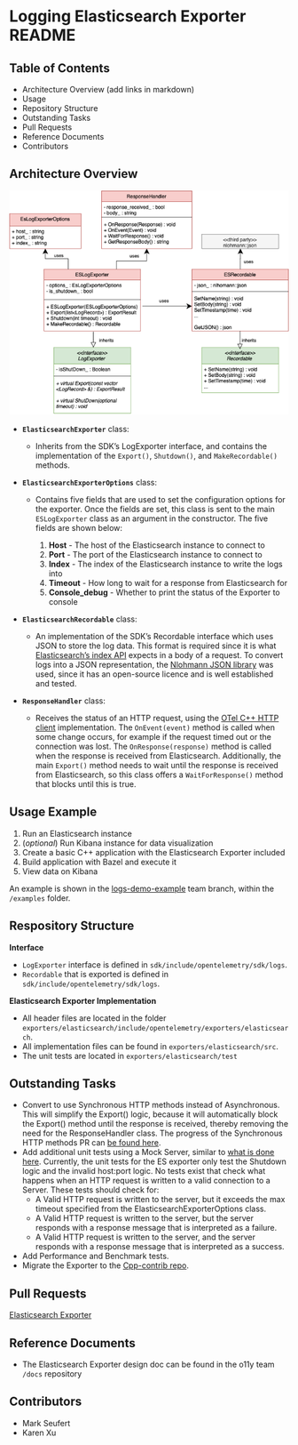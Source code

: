 # Logging Elasticsearch Exporter README

## Table of Contents

* Architecture Overview (add links in markdown)
* Usage
* Repository Structure
* Outstanding Tasks
* Pull Requests
* Reference Documents
* Contributors

## Architecture Overview

![SDK Data Path](./images/ES_Exporter-6.png)

* **`ElasticsearchExporter`** class:
    * Inherits from the SDK’s LogExporter interface, and contains the implementation of the `Export()`, `Shutdown()`, and `MakeRecordable()` methods. 
* **`ElasticsearchExporterOptions`** class:
    * Contains five fields that are used to set the configuration options for the exporter. Once the fields are set, this class is sent to the main `ESLogExporter` class as an argument in the constructor. The five fields are shown below:

        1. **Host** - The host of the Elasticsearch instance to connect to
        2. **Port** - The port of the Elasticsearch instance to connect to
        3. **Index** - The index of the Elasticsearch instance to write the logs into
        4. **Timeout** - How long to wait for a response from Elasticsearch for
        5. **Console_debug** - Whether to print the status of the Exporter to console

* **`ElasticsearchRecordable`** class:
    * An implementation of the SDK’s Recordable interface which uses JSON to store the log data. This format is required since it is what [Elasticsearch’s index API](https://www.elastic.co/guide/en/elasticsearch/reference/current/docs-bulk.html) expects in a body of a  request. To convert logs into a JSON representation, the [Nlohmann JSON library](https://github.com/nlohmann/json) was used, since it has an open-source licence and is well established and tested.
* **`ResponseHandler`** class:
    * Receives the status of an HTTP request, using the [OTel C++ HTTP client](https://github.com/open-telemetry/opentelemetry-cpp/tree/master/ext/include/opentelemetry/ext/http/client) implementation. The `OnEvent(event)` method is called when some change occurs, for example if the request timed out or the connection was lost. The `OnResponse(response)` method is called when the response is received from Elasticsearch. Additionally, the main `Export()` method needs to wait until the response is received from Elasticsearch, so this class offers a `WaitForResponse()` method that blocks until this is true.

## Usage Example

1. Run an Elasticsearch instance
2. (*optional*) Run Kibana instance for data visualization
3. Create a basic C++ application with the Elasticsearch Exporter included
4. Build application with Bazel and execute it
5. View data on Kibana

An example is shown in the [logs-demo-example](https://github.com/open-o11y/opentelemetry-cpp/tree/logs-demo-example/examples/elasticsearch) team branch, within the  `/examples` folder.

## Respository Structure

**Interface**

* `LogExporter` interface is defined in `sdk/include/opentelemetry/sdk/logs`.
* `Recordable` that is exported is defined in `sdk/include/opentelemetry/sdk/logs`.


**Elasticsearch Exporter Implementation**

* All header files are located in the folder `exporters/elasticsearch/include/opentelemetry/exporters/elasticsearch`.
* All implementation files can be found in `exporters/elasticsearch/src`.
* The unit tests are located in `exporters/elasticsearch/test`

## Outstanding Tasks

* Convert to use Synchronous HTTP methods instead of Asynchronous. This will simplify the Export() logic, because it will automatically block the Export() method until the response is received, thereby removing the need for the ResponseHandler class. The progress of the Synchronous HTTP methods PR can [be found here](https://github.com/open-telemetry/opentelemetry-cpp/pull/448).
* Add additional unit tests using a Mock Server, similar to [what is done here](https://github.com/open-telemetry/opentelemetry-cpp/blob/master/ext/test/http/curl_http_test.cc#L52). Currently, the unit tests for the ES exporter only test the Shutdown logic and the invalid host:port logic. No tests exist that check what happens when an HTTP request is written to a valid connection to a Server. These tests should check for:
    * A Valid HTTP request is written to the server, but it exceeds the max timeout specified from the ElasticsearchExporterOptions class.
    * A Valid HTTP request is written to the server, but the server responds with a response message that is interpreted as a failure.
    * A Valid HTTP request is written to the server, and the server responds with a response message that is interpreted as a success.
* Add Performance and Benchmark tests. 
* Migrate the Exporter to the [Cpp-contrib repo](https://github.com/open-telemetry/opentelemetry-cpp-contrib).

## Pull Requests

[Elasticsearch Exporter](https://github.com/open-o11y/opentelemetry-cpp/pull/18)

## Reference Documents

* The Elasticsearch Exporter design doc can be found in the o11y team `/docs` repository 

## Contributors

* Mark Seufert
* Karen Xu

